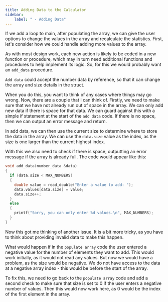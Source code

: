 ```yaml
---
title: Adding Data to the Calculator
sidebar:
    label: " - Adding Data"
---
```


If we add a loop to main, after populating the array, we can give the user options to change the values in the array and recalculate the statistics. First, let's consider how we could handle adding more values to the array.

As with most design work, each new action is likely to be coded in a new function or procedure, which may in turn need additional functions and procedures to help implement its logic. So, for this we would probably want an `add_data` procedure.

`Add data` could accept the number data by reference, so that it can change the array and size details in the struct.

When you do this, you want to think of any cases where things may go wrong. Now, there are a couple that I can think of. Firstly, we need to make sure that we have not already run out of space in the array. We can only add new data if there is space for that data. We can guard against this with a simple if statement at the start of the `add data` code. If there is no space, then we can output an error message and return.

In add data, we can then use the current size to determine where to store the data in the array. We can use the `data.size` value as the index, as the size is one larger than the current highest index.

With this we also need to check if there is space, outputting an error message if the array is already full. The code would appear like this:

```cpp
void add_data(number_data &data)
{    
  if (data.size < MAX_NUMBERS)
  {
    double value = read_double("Enter a value to add: ");
    data.values[data.size] = value;
    data.size++;
  }
  else
  {
    printf("Sorry, you can only enter %d values.\n", MAX_NUMBERS);
  }
}
```

Now this got me thinking of another issue. It is a bit more tricky, as you have to think about providing invalid data to make this happen.

What would happen if in the `populate array` code the user entered a negative value for the number of elements they want to add. This would work initially, as it would not read any values. But now we would have a problem, as the size would be negative. We do not have access to the data at a negative array index - this would be before the start of the array.

To fix this, we need to go back to the `populate array` code and add a second check to make sure that size is set to 0 if the user enters a negative number of values. Then this would now work here, as 0 would be the index of the first element in the array.
